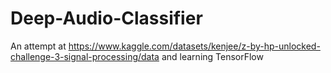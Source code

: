 # Deep-Audio-Classifier
An attempt at https://www.kaggle.com/datasets/kenjee/z-by-hp-unlocked-challenge-3-signal-processing/data and learning TensorFlow

